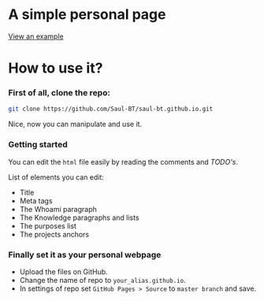 # A simple personal page
[View an example](https://saul-bt.github.io)

# How to use it?
### First of all, clone the repo:
```bash
git clone https://github.com/Saul-BT/saul-bt.github.io.git
```
Nice, now you can manipulate and use it.

### Getting started
You can edit the `html` file easily by reading the comments and _TODO's_.

List of elements you can edit:
- Title
- Meta tags
- The Whoami paragraph
- The Knowledge paragraphs and lists
- The purposes list
- The projects anchors

### Finally set it as your personal webpage
- Upload the files on GitHub.
- Change the name of repo to `your_alias.github.io`.
- In settings of repo set `GitHub Pages > Source` to `master branch` and save.
